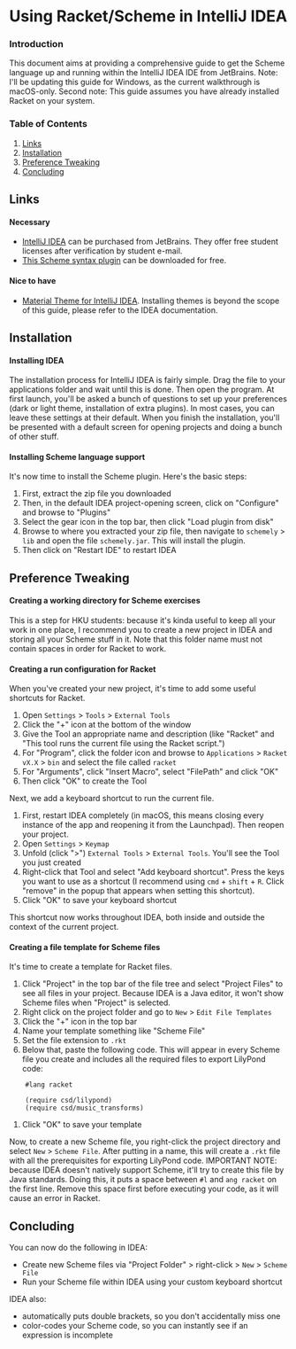 # Using Racket/Scheme in IntelliJ IDEA

### Introduction
This document aims at providing a comprehensive guide to get the Scheme language up and running within the IntelliJ IDEA IDE from JetBrains.
Note: I'll be updating this guide for Windows, as the current walkthrough is macOS-only. Second note: This guide assumes you have already installed Racket on your system.

### Table of Contents
1. [Links](#links)
1. [Installation](#installation)
1. [Preference Tweaking](#preference-tweaking)
1. [Concluding](#concluding)

## Links
#### Necessary
- [IntelliJ IDEA](https://jetbrains.com/idea) can be purchased from JetBrains. They offer free student licenses after verification by student e-mail.
- [This Scheme syntax plugin](https://plugins.jetbrains.com/plugin/5967-schemely) can be downloaded for free.

#### Nice to have
- [Material Theme for IntelliJ IDEA](https://plugins.jetbrains.com/plugin/8006-material-theme-ui). Installing themes is beyond the scope of this guide, please refer to the IDEA documentation.

## Installation
#### Installing IDEA
The installation process for IntelliJ IDEA is fairly simple. Drag the file to your applications folder and wait until this is done. Then open the program. At first launch, you'll be asked a bunch of questions to set up your preferences (dark or light theme, installation of extra plugins). In most cases, you can leave these settings at their default. When you finish the installation, you'll be presented with a default screen for opening projects and doing a bunch of other stuff.

#### Installing Scheme language support
It's now time to install the Scheme plugin. Here's the basic steps:
1. First, extract the zip file you downloaded
1. Then, in the default IDEA project-opening screen, click on "Configure" and browse to "Plugins"
1. Select the gear icon in the top bar, then click "Load plugin from disk"
1. Browse to where you extracted your zip file, then navigate to `schemely` > `lib` and open the file `schemely.jar`. This will install the plugin.
1. Then click on "Restart IDE" to restart IDEA

## Preference Tweaking
#### Creating a working directory for Scheme exercises
This is a step for HKU students: because it's kinda useful to keep all your work in one place, I recommend you to create a new project in IDEA and storing all your Scheme stuff in it. Note that this folder name must not contain spaces in order for Racket to work.

#### Creating a run configuration for Racket
When you've created your new project, it's time to add some useful shortcuts for Racket.
1. Open `Settings` > `Tools` > `External Tools`
1. Click the "+" icon at the bottom of the window
1. Give the Tool an appropriate name and description (like "Racket" and "This tool runs the current file using the Racket script.")
1. For "Program", click the folder icon and browse to `Applications` > `Racket vX.X` > `bin` and select the file called `racket`
1. For "Arguments", click "Insert Macro", select "FilePath" and click "OK"
1. Then click "OK" to create the Tool

Next, we add a keyboard shortcut to run the current file.
1. First, restart IDEA completely (in macOS, this means closing every instance of the app and reopening it from the Launchpad). Then reopen your project.
1. Open `Settings` > `Keymap`
1. Unfold (click ">") `External Tools` > `External Tools`. You'll see the Tool you just created
1. Right-click that Tool and select "Add keyboard shortcut". Press the keys you want to use as a shortcut (I recommend using `cmd` + `shift` + `R`. Click "remove" in the popup that appears when setting this shortcut).
1. Click "OK" to save your keyboard shortcut

This shortcut now works throughout IDEA, both inside and outside the context of the current project.

#### Creating a file template for Scheme files
It's time to create a template for Racket files.
1. Click "Project" in the top bar of the file tree and select "Project Files" to see all files in your project. Because IDEA is a Java editor, it won't show Scheme files when "Project" is selected.
1. Right click on the project folder and go to `New` > `Edit File Templates`
1. Click the "+" icon in the top bar
1. Name your template something like "Scheme File"
1. Set the file extension to `.rkt`
1. Below that, paste the following code. This will appear in every Scheme file you create and includes all the required files to export LilyPond code:
```
    #lang racket
    
    (require csd/lilypond)
    (require csd/music_transforms)
```
1. Click "OK" to save your template

Now, to create a new Scheme file, you right-click the project directory and select `New` > `Scheme File`. After putting in a name, this will create a `.rkt` file with all the prerequisites for exporting LilyPond code. 
IMPORTANT NOTE: because IDEA doesn't natively support Scheme, it'll try to create this file by Java standards. Doing this, it puts a space between `#l` and `ang racket` on the first line. Remove this space first before executing your code, as it will cause an error in Racket.

## Concluding
You can now do the following in IDEA:
- Create new Scheme files via "Project Folder" > right-click > `New` > `Scheme File`
- Run your Scheme file within IDEA using your custom keyboard shortcut

IDEA also:
- automatically puts double brackets, so you don't accidentally miss one
- color-codes your Scheme code, so you can instantly see if an expression is incomplete